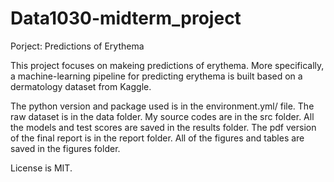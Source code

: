 # Data1030-midterm_project

Porject: Predictions of Erythema

This project focuses on makeing predictions of erythema. More specifically, a machine-learning pipeline for predicting erythema is built based on a dermatology dataset from Kaggle.

The python version and package used is in the environment.yml/ file. The raw dataset is in the data folder. My source codes are in the src folder. All the models and test scores are saved in the results folder. The pdf version of the final report is in the report folder. All of the figures and tables are saved in the figures folder.

License is MIT.
